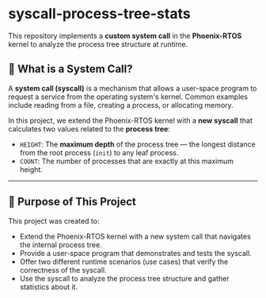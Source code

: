 # syscall-process-tree-stats

This repository implements a **custom system call** in the **Phoenix-RTOS** kernel to analyze the process tree structure at runtime.

## 🧠 What is a System Call?

A **system call (syscall)** is a mechanism that allows a user-space program to request a service from the operating system's kernel. Common examples include reading from a file, creating a process, or allocating memory.

In this project, we extend the Phoenix-RTOS kernel with a **new syscall** that calculates two values related to the **process tree**:

- `HEIGHT`: The **maximum depth** of the process tree — the longest distance from the root process (`init`) to any leaf process.
- `COUNT`: The number of processes that are exactly at this maximum height.

---

## 📌 Purpose of This Project

This project was created to:

- Extend the Phoenix-RTOS kernel with a new system call that navigates the internal process tree.
- Provide a user-space program that demonstrates and tests the syscall.
- Offer two different runtime scenarios (use cases) that verify the correctness of the syscall.
- Use the syscall to analyze the process tree structure and gather statistics about it.
